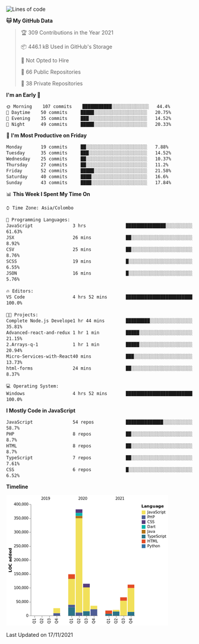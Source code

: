 
<!--START_SECTION:waka-->
![Lines of code](https://img.shields.io/badge/From%20Hello%20World%20I%27ve%20Written-930217%20lines%20of%20code-blue)

**🐱 My GitHub Data** 

> 🏆 309 Contributions in the Year 2021
 > 
> 📦 446.1 kB Used in GitHub's Storage 
 > 
> 🚫 Not Opted to Hire
 > 
> 📜 66 Public Repositories 
 > 
> 🔑 38 Private Repositories  
 > 
**I'm an Early 🐤** 

```text
🌞 Morning    107 commits    ███████████░░░░░░░░░░░░░░   44.4% 
🌆 Daytime    50 commits     █████░░░░░░░░░░░░░░░░░░░░   20.75% 
🌃 Evening    35 commits     ███░░░░░░░░░░░░░░░░░░░░░░   14.52% 
🌙 Night      49 commits     █████░░░░░░░░░░░░░░░░░░░░   20.33%

```
📅 **I'm Most Productive on Friday** 

```text
Monday       19 commits     ██░░░░░░░░░░░░░░░░░░░░░░░   7.88% 
Tuesday      35 commits     ███░░░░░░░░░░░░░░░░░░░░░░   14.52% 
Wednesday    25 commits     ██░░░░░░░░░░░░░░░░░░░░░░░   10.37% 
Thursday     27 commits     ██░░░░░░░░░░░░░░░░░░░░░░░   11.2% 
Friday       52 commits     █████░░░░░░░░░░░░░░░░░░░░   21.58% 
Saturday     40 commits     ████░░░░░░░░░░░░░░░░░░░░░   16.6% 
Sunday       43 commits     ████░░░░░░░░░░░░░░░░░░░░░   17.84%

```


📊 **This Week I Spent My Time On** 

```text
⌚︎ Time Zone: Asia/Colombo

💬 Programming Languages: 
JavaScript               3 hrs               ███████████████░░░░░░░░░░   61.63% 
JSX                      26 mins             ██░░░░░░░░░░░░░░░░░░░░░░░   8.92% 
CSV                      25 mins             ██░░░░░░░░░░░░░░░░░░░░░░░   8.76% 
SCSS                     19 mins             █░░░░░░░░░░░░░░░░░░░░░░░░   6.55% 
JSON                     16 mins             █░░░░░░░░░░░░░░░░░░░░░░░░   5.76%

🔥 Editors: 
VS Code                  4 hrs 52 mins       █████████████████████████   100.0%

🐱‍💻 Projects: 
Complete Node.js Develope1 hr 44 mins        █████████░░░░░░░░░░░░░░░░   35.81% 
Advanced-react-and-redux 1 hr 1 min          █████░░░░░░░░░░░░░░░░░░░░   21.15% 
2.Arrays-q-1             1 hr 1 min          █████░░░░░░░░░░░░░░░░░░░░   20.94% 
Micro-Services-with-React40 mins             ███░░░░░░░░░░░░░░░░░░░░░░   13.73% 
html-forms               24 mins             ██░░░░░░░░░░░░░░░░░░░░░░░   8.37%

💻 Operating System: 
Windows                  4 hrs 52 mins       █████████████████████████   100.0%

```

**I Mostly Code in JavaScript** 

```text
JavaScript               54 repos            ██████████████░░░░░░░░░░░   58.7% 
PHP                      8 repos             ██░░░░░░░░░░░░░░░░░░░░░░░   8.7% 
HTML                     8 repos             ██░░░░░░░░░░░░░░░░░░░░░░░   8.7% 
TypeScript               7 repos             ██░░░░░░░░░░░░░░░░░░░░░░░   7.61% 
CSS                      6 repos             █░░░░░░░░░░░░░░░░░░░░░░░░   6.52%

```


**Timeline**

![Chart not found](https://raw.githubusercontent.com/ccweerasinghe1994/ccweerasinghe1994/master/charts/bar_graph.png) 


 Last Updated on 17/11/2021
<!--END_SECTION:waka-->
